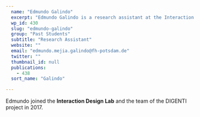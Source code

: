 ```yaml
---
  name: "Edmundo Galindo"
  excerpt: "Edmundo Galindo is a research assistant at the Interaction Design Lab of the University of Applied Sciences Potsdam."
  wp_id: 430
  slug: "edmundo-galindo"
  group: "Past Students"
  subtitle: "Research Assistant"
  website: ""
  email: "edmundo.mejia.galindo@fh-potsdam.de"
  twitter: ""
  thumbnail_id: null
  publications: 
    - 438
  sort_name: "Galindo"

---
```

Edmundo joined the **Interaction Design Lab** and the team of the DIGENTI project in 2017.